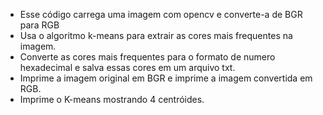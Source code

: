 



*	Esse código carrega uma imagem com opencv e converte-a de BGR para RGB
*	Usa o algoritmo k-means para extrair as cores mais frequentes na imagem.
*	Converte as cores mais frequentes para o formato de numero hexadecimal e salva essas cores em um arquivo txt.
*	Imprime a imagem original em BGR e imprime a imagem convertida em RGB.
*	Imprime o K-means mostrando 4 centróides.
   
